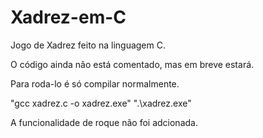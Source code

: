 # Xadrez-em-C
Jogo de Xadrez feito na linguagem C.

O código ainda não está comentado, mas em breve estará.

Para roda-lo é só compilar normalmente.

"gcc xadrez.c -o xadrez.exe"
".\xadrez.exe"

A funcionalidade de roque não foi adcionada.
